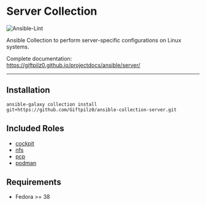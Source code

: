 # Server Collection

![Ansible-Lint](https://github.com/giftpilz0/ansible-collection-server/actions/workflows/ci.yml/badge.svg)

Ansible Collection to perform server-specific configurations on Linux systems.

Complete documentation:
<https://giftpilz0.github.io/projectdocs/ansible/server/>

______________________________________________________________________

## Installation

`ansible-galaxy collection install git+https://github.com/Giftpilz0/ansible-collection-server.git`

## Included Roles

- [cockpit](cockpit/)
- [nfs](nfs/)
- [pcp](pcp/)
- [podman](podman/)

## Requirements

- Fedora >= 38

